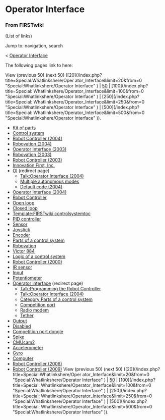 # Operator Interface

### From FIRSTwiki

(List of links)

Jump to: navigation, search

&lt; [Operator Interface](/index.php?title=Operator_Interface&redirect=no
"Operator Interface" )  

The following pages link to here:

View (previous 50) (next 50) ([20](/index.php?title=Special:Whatlinkshere/Oper
ator_Interface&limit=20&from=0 "Special:Whatlinkshere/Operator Interface" ) |
[50](/index.php?title=Special:Whatlinkshere/Operator_Interface&limit=50&from=0
"Special:Whatlinkshere/Operator Interface" ) | [100](/index.php?title=Special:
Whatlinkshere/Operator_Interface&limit=100&from=0
"Special:Whatlinkshere/Operator Interface" ) | [250](/index.php?title=Special:
Whatlinkshere/Operator_Interface&limit=250&from=0
"Special:Whatlinkshere/Operator Interface" ) | [500](/index.php?title=Special:
Whatlinkshere/Operator_Interface&limit=500&from=0
"Special:Whatlinkshere/Operator Interface" )).

  * [Kit of parts](Kit_of_parts "Kit of parts" )
  * [Control system](Control_system "Control system" )
  * [Robot Controller (2004)](Robot_Controller_%282004%29 "Robot Controller \(2004\)" )
  * [Robovation (2004)](Robovation_%282004%29 "Robovation \(2004\)" )
  * [Operator Interface (2003)](Operator_Interface_%282003%29 "Operator Interface \(2003\)" )
  * [Robovation (2003)](Robovation_%282003%29 "Robovation \(2003\)" )
  * [Robot Controller (2003)](Robot_Controller_%282003%29 "Robot Controller \(2003\)" )
  * [Innovation First, Inc.](Innovation_First%2C_Inc. "Innovation First, Inc." )
  * [OI](/index.php?title=OI&redirect=no "OI" ) (redirect page) 
    * [Talk:Operator Interface (2004)](Talk:Operator_Interface_%282004%29 "Talk:Operator Interface \(2004\)" )
    * [Multiple autonomous modes](Multiple_autonomous_modes "Multiple autonomous modes" )
    * [Default code (2004)](Default_code_%282004%29 "Default code \(2004\)" )
  * [Operator Interface (2004)](Operator_Interface_%282004%29 "Operator Interface \(2004\)" )
  * [Robot Controller](robot-controller)
  * [Open loop](Open_loop "Open loop" )
  * [Closed loop](Closed_loop "Closed loop" )
  * [Template:FIRSTwiki controlsystemtoc](Template:FIRSTwiki_controlsystemtoc "Template:FIRSTwiki controlsystemtoc" )
  * [PID controller](PID_controller "PID controller" )
  * [Sensor](sensor)
  * [Joystick](joystick)
  * [Encoder](Encoder "Encoder" )
  * [Parts of a control system](Parts_of_a_control_system "Parts of a control system" )
  * [Robovation](robovation)
  * [Victor 884](victor-884)
  * [Logic of a control system](Logic_of_a_control_system "Logic of a control system" )
  * [Robot Controller (2000)](Robot_Controller_%282000%29 "Robot Controller \(2000\)" )
  * [IR sensor](IR_sensor "IR sensor" )
  * [Input](Input "Input" )
  * [Potentiometer](Potentiometer "Potentiometer" )
  * [Operator interface](/index.php?title=Operator_interface&redirect=no "Operator interface" ) (redirect page) 
    * [Talk:Programming the Robot Controller](Talk:Programming_the_Robot_Controller "Talk:Programming the Robot Controller" )
    * [Talk:Operator Interface (2004)](Talk:Operator_Interface_%282004%29 "Talk:Operator Interface \(2004\)" )
    * [Category:Parts of a control system](Category:Parts_of_a_control_system "Category:Parts of a control system" )
    * [Competition port](Competition_port "Competition port" )
    * [Radio modem](Radio_modem "Radio modem" )
    * [Tether](Tether "Tether" )
  * [Output](Output "Output" )
  * [Disabled](Disabled "Disabled" )
  * [Competition port dongle](Competition_port_dongle "Competition port dongle" )
  * [Spike](spike-relay)
  * [CMUcam2](CMUcam2 "CMUcam2" )
  * [Accelerometer](Accelerometer "Accelerometer" )
  * [Gyro](gyro)
  * [Computer](Computer "Computer" )
  * [Robot Controller (2006)](Robot_Controller_%282006%29 "Robot Controller \(2006\)" )
  * [Robot Controller (2009)](Robot_Controller_%282009%29 "Robot Controller \(2009\)" )
View (previous 50) (next 50) ([20](/index.php?title=Special:Whatlinkshere/Oper
ator_Interface&limit=20&from=0 "Special:Whatlinkshere/Operator Interface" ) |
[50](/index.php?title=Special:Whatlinkshere/Operator_Interface&limit=50&from=0
"Special:Whatlinkshere/Operator Interface" ) | [100](/index.php?title=Special:
Whatlinkshere/Operator_Interface&limit=100&from=0
"Special:Whatlinkshere/Operator Interface" ) | [250](/index.php?title=Special:
Whatlinkshere/Operator_Interface&limit=250&from=0
"Special:Whatlinkshere/Operator Interface" ) | [500](/index.php?title=Special:
Whatlinkshere/Operator_Interface&limit=500&from=0
"Special:Whatlinkshere/Operator Interface" )).

